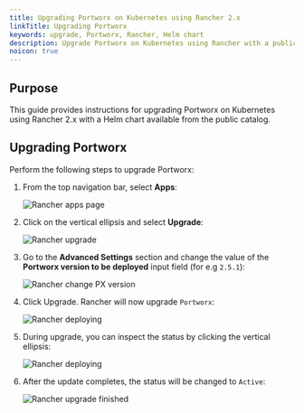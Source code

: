 ```yaml
---
title: Upgrading Portworx on Kubernetes using Rancher 2.x
linkTitle: Upgrading Portworx
keywords: upgrade, Portworx, Rancher, Helm chart
description: Upgrade Portworx on Kubernetes using Rancher with a public catalog (Helm Chart)
noicon: true
---
```


## Purpose

This guide provides instructions for upgrading Portworx on Kubernetes using Rancher 2.x with a Helm chart available from the public catalog.

## Upgrading Portworx

Perform the following steps to upgrade Portworx:

1. From the top navigation bar, select **Apps**:

    ![Rancher apps page](/img/rancher-apps-page.png)

2. Click on the vertical ellipsis and select **Upgrade**:

    ![Rancher upgrade](/img/rancher-ve-upgrade.png)


3. Go to the **Advanced Settings** section and change the value of the **Portworx version to be deployed** input field (for e.g `2.5.1`):

    ![Rancher change PX version](/img/rancher-change-px-version.png)

4. Click Upgrade. Rancher will now upgrade `Portworx`:

    ![Rancher deploying](/img/rancher-deploying.png)


5. During upgrade, you can inspect the status by clicking the vertical ellipsis:

    ![Rancher deploying](/img/rancher-upgrade-inspect-status.png)

6. After the update completes, the status will be changed to `Active`:

    ![Rancher upgrade finished](/img/rancher-update-finished.png)
